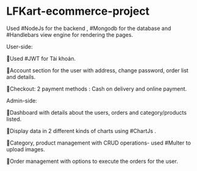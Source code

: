 # LFKart-ecommerce-project

Used #NodeJs for the backend , #Mongodb for the database and #Handlebars view engine for rendering the pages.



User-side:



🌟Used #JWT for Tài khoản.

🌟Account section for the user with address, change password, order list and details.

🌟Checkout: 2 payment methods : Cash on delivery and online payment.


Admin-side: 



🌟Dashboard with details about the users, orders and category/products listed.

🌟Display data in 2 different kinds of charts using #ChartJs .

🌟Category, product management with CRUD operations- used #Multer to upload images.

🌟Order management with options to execute the orders for the user.